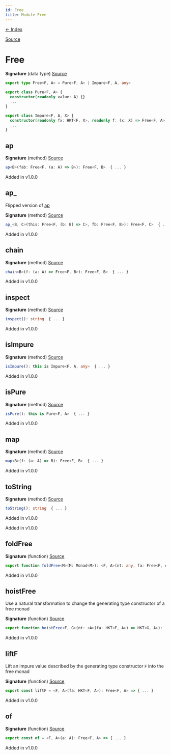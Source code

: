 ```yaml
---
id: Free
title: Module Free
---
```


[← Index](.)

[Source](https://github.com/gcanti/fp-ts/blob/master/src/Free.ts)

# Free

**Signature** (data type) [Source](https://github.com/gcanti/fp-ts/blob/master/src/Free.ts#L24-L24)

```ts
export type Free<F, A> = Pure<F, A> | Impure<F, A, any>

export class Pure<F, A> {
  constructor(readonly value: A) {}
  ...
}

export class Impure<F, A, X> {
  constructor(readonly fx: HKT<F, X>, readonly f: (x: X) => Free<F, A>) {}
  ...
}
```

## ap

**Signature** (method) [Source](https://github.com/gcanti/fp-ts/blob/master/src/Free.ts#L35-L37)

```ts
ap<B>(fab: Free<F, (a: A) => B>): Free<F, B>  { ... }
```

Added in v1.0.0

## ap\_

Flipped version of [ap](#ap)

**Signature** (method) [Source](https://github.com/gcanti/fp-ts/blob/master/src/Free.ts#L41-L43)

```ts
ap_<B, C>(this: Free<F, (b: B) => C>, fb: Free<F, B>): Free<F, C>  { ... }
```

Added in v1.0.0

## chain

**Signature** (method) [Source](https://github.com/gcanti/fp-ts/blob/master/src/Free.ts#L44-L46)

```ts
chain<B>(f: (a: A) => Free<F, B>): Free<F, B>  { ... }
```

Added in v1.0.0

## inspect

**Signature** (method) [Source](https://github.com/gcanti/fp-ts/blob/master/src/Free.ts#L47-L49)

```ts
inspect(): string  { ... }
```

Added in v1.0.0

## isImpure

**Signature** (method) [Source](https://github.com/gcanti/fp-ts/blob/master/src/Free.ts#L56-L58)

```ts
isImpure(): this is Impure<F, A, any>  { ... }
```

Added in v1.0.0

## isPure

**Signature** (method) [Source](https://github.com/gcanti/fp-ts/blob/master/src/Free.ts#L53-L55)

```ts
isPure(): this is Pure<F, A>  { ... }
```

Added in v1.0.0

## map

**Signature** (method) [Source](https://github.com/gcanti/fp-ts/blob/master/src/Free.ts#L32-L34)

```ts
map<B>(f: (a: A) => B): Free<F, B>  { ... }
```

Added in v1.0.0

## toString

**Signature** (method) [Source](https://github.com/gcanti/fp-ts/blob/master/src/Free.ts#L50-L52)

```ts
toString(): string  { ... }
```

Added in v1.0.0

Added in v1.0.0

## foldFree

**Signature** (function) [Source](https://github.com/gcanti/fp-ts/blob/master/src/Free.ts#L175-L183)

```ts
export function foldFree<M>(M: Monad<M>): <F, A>(nt: any, fa: Free<F, A>) => HKT<M, A>  { ... }
```

Added in v1.0.0

## hoistFree

Use a natural transformation to change the generating type constructor of a free monad

**Signature** (function) [Source](https://github.com/gcanti/fp-ts/blob/master/src/Free.ts#L137-L139)

```ts
export function hoistFree<F, G>(nt: <A>(fa: HKT<F, A>) => HKT<G, A>): (<A>(fa: Free<F, A>) => Free<G, A>)  { ... }
```

Added in v1.0.0

## liftF

Lift an impure value described by the generating type constructor `F` into the free monad

**Signature** (function) [Source](https://github.com/gcanti/fp-ts/blob/master/src/Free.ts#L106-L108)

```ts
export const liftF = <F, A>(fa: HKT<F, A>): Free<F, A> => { ... }
```

Added in v1.0.0

## of

**Signature** (function) [Source](https://github.com/gcanti/fp-ts/blob/master/src/Free.ts#L97-L99)

```ts
export const of = <F, A>(a: A): Free<F, A> => { ... }
```

Added in v1.0.0
